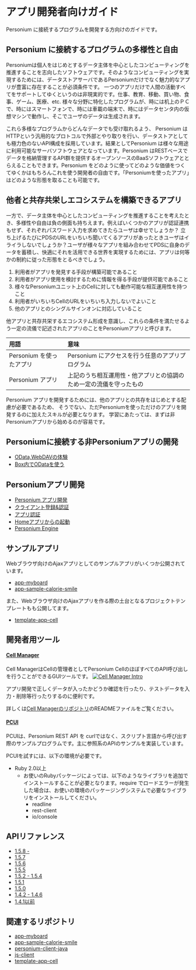 # アプリ開発者向けガイド

Personium に接続するプログラムを開発する方向けのガイドです。

## Personium に接続するプログラムの多様性と自由
Personiumは個人をはじめとするデータ主体を中心としたコンピューティングを推進することを志向したソフトウェアです。そのようなコンピューティングを実現するためには、データストアサーバであるPersoniumだけでなく魅力的なアプリが豊富に存在することが必須条件です。
一つのアプリだけで人間の活動すべてをサポートしてゆくというのは非現実的です。仕事、教育、移動、買い物、食事、ゲーム、医療、etc. 様々な分野に特化したプログラムが、時には机上のＰＣで、時にはスマートフォンで、時には車載の端末で、時にはデータセンタ内の仮想マシンで動作し、そこでユーザのデータは生成されます。

これら多様なプログラムからどんなデータでも受け取れるよう、 Personium はHTTPという汎用的なプロトコルで外部とやり取りを行い、データストアとしても極力色のないAPI構成を採用しています。結果としてPersonium は様々な用途に利用可能なサーバソフトウェアとなっています。Personium はRESTベースでデータを格納管理するAPI群を提供するオープンソースのBaaSソフトウェアととらえることもできます。Personium をどのように使ってどのような価値をつくてゆくかはもちろんこれを使う開発者の自由です。「Personiumを使ったアプリ」はどのような形態を取ることも可能です。

## 他者と共存共栄しエコシステムを構築できるアプリ
一方で、データ主体を中心としたコンピューティングを推進することを考えたとき、多様性や自由は負の側面も持ちえます。例えばいくつかのアプリが認証連携もせず、それぞれパスワード入力を求めてきたらユーザは幸せでしょうか？ 立ち上げるたびにPDSのURLをいちいち聞いてくるアプリがあったときユーザはイライラしないでしょうか？ユーザが様々なアプリを組み合わせてPDSに自身のデータを蓄積し、快適にそれを活用できる世界を実現するためには、アプリは何等かの制約に従った形態をとるべきでしょう。

1. 利用者がアプリを発見する手段が構築可能であること
1. 利用者がアプリ使用を検討するために情報を得る手段が提供可能であること
1. 様々なPersoniumユニット上のCellに対しても動作可能な相互運用性を持つこと
1. 利用者がいちいちCellのURLをいちいち入力しないでよいこと
1. 他のアプリとのシングルサインオンに対応していること

他アプリと共存共栄するエコシステム形成を意識し、これらの条件を満たせるよう一定の流儀で記述されたアプリのことをPersoniumアプリと呼びます。

|用語|意味|
|:--|:--|
|Personium を使ったアプリ|Personium にアクセスを行う任意のアプリプログラム|
|Personium アプリ |上記のうち相互運用性・他アプリとの協調のため一定の流儀を守ったもの|

Personium アプリを開発するためには、他のアプリとの共存をはじめとする配慮が必要であるため、
そうでない、ただPersoniumを使っただけのアプリを開発するのに加えたスキルが必要となります。
学習にあたっては、まずは非Personiumアプリから始めるのが容易です。

## Personiumに接続する非Personiumアプリの開発

* [OData,WebDAVの体験](https://demo.personium.io/baas-demo/1/index.html)
* [Box内でODataを使う](./using_odata.md)

## Personiumアプリ開発

* [Personium アプリ開発](./Personium_Apps.md)  
* [クライアント登録&認証](../user_guide/004_Client_auth.md)
* [アプリ認証](./app_authn.md)
* [Homeアプリからの起動](./launch_from_homeapp.md)
* [Personium Engine](./Personium-Engine.md)

## サンプルアプリ

Webブラウザ向けのAjaxアプリとしてのサンプルアプリがいくつか公開されています。

* [app-myboard](https://github.com/personium/app-myboard)
* [app-sample-calorie-smile](https://github.com/personium/app-sample-calorie-smile)

また、Webブラウザ向けのAjaxアプリを作る際の土台となるプロジェクトテンプレートもも公開してます。

* [template-app-cell](https://github.com/personium/template-app-cell)


## 開発者用ツール

#### [Cell Manager](https://github.com/personium/app-uc-unit-manager)
Cell ManagerはCellの管理者としてPersonium CellのほぼすべてのAPI呼び出しを行うことができるGUIツールです。
[![Cell Manager Intro](https://img.youtube.com/vi/d1_pET0M-YA/3.jpg)](https://www.youtube.com/embed/d1_pET0M-YA)

アプリ開発で正しくデータが入ったかどうか確認を行ったり、テストデータを入力・削除等行ったりするのに便利です。

詳しくは[Cell Managerのリポジトリ](https://github.com/personium/app-uc-unit-manager)のREADMEファイルをご覧ください。


#### [PCUI](https://github.com/personium/pcui)

PCUIは、Personium REST API を curlではなく、スクリプト言語から呼び出す際のサンプルプログラムです。主に参照系のAPIのサンプルを実装しています。

PCUIを試すには、以下の環境が必要です。
* Ruby 2.0以上
    * お使いのRubyパッケージによっては、以下のようなライブラリを追加でインストールすることが必要となります。require でロードエラーが発生した場合は、お使いの環境のパッケージングシステムで必要なライブラリをインストールしてください。
        * readline
        * rest-client
        * io/console


## APIリファレンス<br>
* [1.5.8 -](../apiref/1.5.8/000_Rest_API_Reference.html)
* [1.5.7](../apiref/1.5.7/000_Rest_API_Reference.html)
* [1.5.6](../apiref/1.5.6/000_Rest_API_Reference.html)
* [1.5.5](../apiref/1.5.5/000_Rest_API_Reference.html)
* [1.5.2 - 1.5.4](../apiref/1.5.2/000_Rest_API_Reference.html)
* [1.5.1](../apiref/1.5.1/000_Rest_API_Reference.html)
* [1.5.0](../apiref/1.5.0/000_Rest_API_Reference.html)
* [1.4.2 - 1.4.6](../apiref/1.4.6/000_Rest_API_Reference.html)
* [1.4.1以前](http://personium.io/docs/api/1.3.25/Japanese/Japanese.htm#docs/ja/HomePage.htm)

## 関連するリポジトリ<br>
* [app-myboard](https://github.com/personium/app-myboard)
* [app-sample-calorie-smile](https://github.com/personium/app-sample-calorie-smile)
* [personium-client-java](https://github.com/personium/personium-client-java)
* [js-client](https://github.com/personium/js-client)
* [template-app-cell](https://github.com/personium/template-app-cell)
